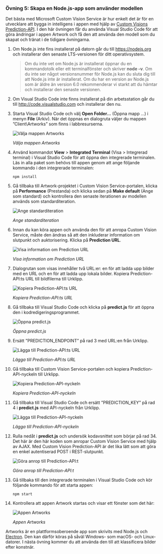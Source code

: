 ### <a name="exercise-5-create-a-nodejs-app-that-uses-the-model"></a>Övning 5: Skapa en Node.js-app som använder modellen

Det bästa med Microsoft Custom Vision Service är hur enkelt det är för en utvecklare att bygga in intelligens i appen med hjälp av [Custom Visions Prediction-API](https://southcentralus.dev.cognitive.microsoft.com/docs/services/eb68250e4e954d9bae0c2650db79c653/operations/58acd3c1ef062f0344a42814). I den här övningen får du använda Visual Studio Code för att göra ändringar i appen Artwork och få den att använda den modell som du skapat och tränat i de tidigare övningarna.

1. Om Node.js inte fins installerat på datorn går du till https://nodejs.org och installerar den senaste LTS-versionen för ditt operativsystem.

    > Om du inte vet om Node.js är installerat öppnar du en kommandotolk eller ett terminalfönster och skriver **node -v**. Om du inte ser något versionsnummer för Node.js kan du sluta dig till att Node.js inte är installerat. Om du har en version av Node.js som är äldre än version 6.0 rekommenderar vi starkt att du hämtar och installerar den senaste versionen.

1. Om Visual Studio Code inte finns installerat på din arbetsstation går du till http://code.visualstudio.com och installerar den nu.

1. Starta Visual Studio Code och välj **Open Folder...**  (Öppna mapp ...) i menyn **File** (Arkiv). När det öppnas en dialogruta väljer du mappen ”Client\Artworks” som finns i labbresurserna.

    ![Välja mappen Artworks](../images/fe-select-folder.png)

    _Välja mappen Artworks_ 

1. Använd kommandot **View** > **Integrated Terminal** (Visa > Integrerad terminal) i Visual Studio Code för att öppna den integrerade terminalen. Läs in alla paket som behövs till appen genom att ange följande kommando i den integrerade terminalen:

    ```
    npm install
    ```

1. Gå tillbaka till Artwork-projektet i Custom Vision Service-portalen, klicka på **Performance** (Prestanda) och klicka sedan på **Make default** (Ange som standard) och kontrollera den senaste iterationen av modellen används som standarditeration. 

    ![Ange standarditeration](../images/portal-make-default.png)

    _Ange standarditeration_ 

1. Innan du kan köra appen och använda den för att anropa Custom Vision Service, måste den ändras så att den inkluderar information om slutpunkt och auktorisering. Klicka på **Prediction URL**.

    ![Visa information om Prediction URL](../images/portal-prediction-url.png)

    _Visa information om Prediction URL_ 

1. Dialogrutan som visas innehåller två URL:er: en för att ladda upp bilder med en URL och en för att ladda upp lokala bilder. Kopiera Prediction-API:ts URL till bildfilerna till Urklipp. 

    ![Kopiera Prediction-API:ts URL](../images/copy-prediction-url.png)

    _Kopiera Prediction-API:ts URL_ 

1. Gå tillbaka till Visual Studio Code och klicka på **predict.js** för att öppna den i kodredigeringsprogrammet.

    ![Öppna predict.js](../images/vs-predict-file.png)

    _Öppna predict.js_ 

1. Ersätt ”PREDICTION_ENDPOINT” på rad 3 med URL:en från Urklipp.

    ![Lägga till Prediction-API:ts URL](../images/vs-prediction-endpoint.png)

    _Lägga till Prediction-API:ts URL_ 

1. Gå tillbaka till Custom Vision Service-portalen och kopiera Prediction-API-nyckeln till Urklipp. 

    ![Kopiera Prediction-API-nyckeln](../images/copy-prediction-key.png)

    _Kopiera Prediction-API-nyckeln_ 

1. Gå tillbaka till Visual Studio Code och ersätt ”PREDICTION_KEY” på rad 4 i **predict.js** med API-nyckeln från Urklipp.

    ![Lägga till Prediction-API-nyckeln](../images/vs-prediction-key.png)

    _Lägga till Prediction-API-nyckeln_ 

1. Rulla nedåt i **predict.js** och undersök kodavsnittet som börjar på rad 34. Det här är den här koden som anropar Custom Vision Service med hjälp av AJAX. Med Custom Vision Prediction-API är det lika lätt som att göra en enkel autentiserad POST i REST-slutpunkt.

    ![Göra anrop till Prediction-API:t](../images/vs-code-block.png)

    _Göra anrop till Prediction-API:t_ 

1. Gå tillbaka till den integrerade terminalen i Visual Studio Code och kör följande kommando för att starta appen:

    ```
    npm start
    ```

1. Kontrollera att appen Artwork startas och visar ett fönster som det här:

    ![Appen Artworks](../images/app-startup.png)

    _Appen Artworks_ 

Artworks är en plattformsoberoende app som skrivits med Node.js och [Electron](https://electron.atom.io/). Den kan därför köras på såväl Windows- som macOS- och Linux-datorer. I nästa övning kommer du att använda den till att klassificera bilder efter konstnär.
